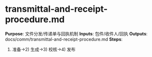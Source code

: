 # transmittal-and-receipt-procedure.md

**Purpose**: 文件分发/传递单与回执机制
**Inputs**: 包件/收件人/回执
**Outputs**: docs/comm/transmittal-and-receipt-procedure.md
**Steps**:

1. 准备→2) 生成→3) 校核→4) 发布
